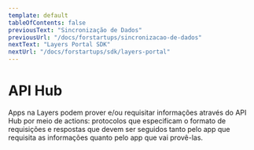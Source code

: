 ```yaml
---
template: default
tableOfContents: false
previousText: "Sincronização de Dados"
previousUrl: "/docs/forstartups/sincronizacao-de-dados"
nextText: "Layers Portal SDK"
nextUrl: "/docs/forstartups/sdk/layers-portal"
---
```


# API Hub

Apps na Layers podem prover e/ou requisitar informações através do API Hub por meio de actions: protocolos que especificam o formato de requisições e respostas que devem ser seguidos tanto pelo app que requisita as informações quanto pelo app que vai provê-las.
